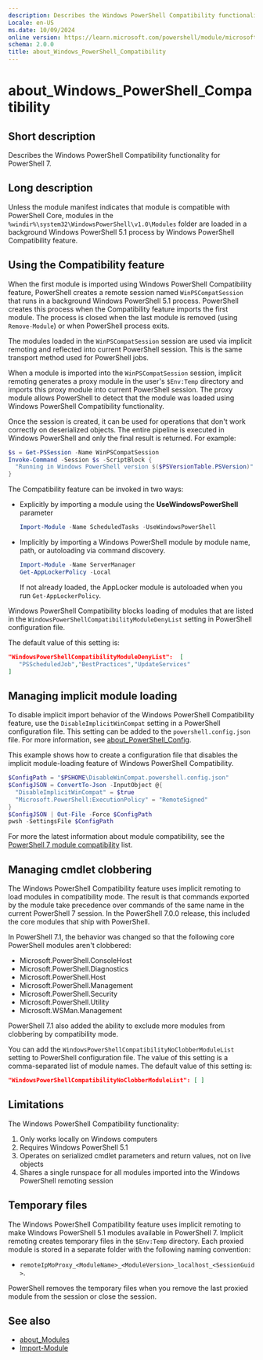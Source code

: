 ```yaml
---
description: Describes the Windows PowerShell Compatibility functionality for PowerShell 7.
Locale: en-US
ms.date: 10/09/2024
online version: https://learn.microsoft.com/powershell/module/microsoft.powershell.core/about/about_windows_powershell_compatibility?view=powershell-7.5&WT.mc_id=ps-gethelp
schema: 2.0.0
title: about_Windows_PowerShell_Compatibility
---
```

# about_Windows_PowerShell_Compatibility

## Short description

Describes the Windows PowerShell Compatibility functionality for PowerShell 7.

## Long description

Unless the module manifest indicates that module is compatible with PowerShell
Core, modules in the `%windir%\system32\WindowsPowerShell\v1.0\Modules` folder
are loaded in a background Windows PowerShell 5.1 process by Windows PowerShell
Compatibility feature.

## Using the Compatibility feature

When the first module is imported using Windows PowerShell Compatibility
feature, PowerShell creates a remote session named `WinPSCompatSession` that
runs in a background Windows PowerShell 5.1 process. PowerShell creates this
process when the Compatibility feature imports the first module. The process is
closed when the last module is removed (using `Remove-Module`) or when
PowerShell process exits.

The modules loaded in the `WinPSCompatSession` session are used via implicit
remoting and reflected into current PowerShell session. This is the same
transport method used for PowerShell jobs.

When a module is imported into the `WinPSCompatSession` session, implicit
remoting generates a proxy module in the user's `$Env:Temp` directory and
imports this proxy module into current PowerShell session. The proxy module
allows PowerShell to detect that the module was loaded using Windows PowerShell
Compatibility functionality.

Once the session is created, it can be used for operations that don't work
correctly on deserialized objects. The entire pipeline is executed in Windows
PowerShell and only the final result is returned. For example:

```powershell
$s = Get-PSSession -Name WinPSCompatSession
Invoke-Command -Session $s -ScriptBlock {
  "Running in Windows PowerShell version $($PSVersionTable.PSVersion)"
}
```

The Compatibility feature can be invoked in two ways:

- Explicitly by importing a module using the **UseWindowsPowerShell** parameter

  ```powershell
  Import-Module -Name ScheduledTasks -UseWindowsPowerShell
  ```

- Implicitly by importing a Windows PowerShell module by module name, path, or
  autoloading via command discovery.

  ```powershell
  Import-Module -Name ServerManager
  Get-AppLockerPolicy -Local
  ```

  If not already loaded, the AppLocker module is autoloaded when you run
  `Get-AppLockerPolicy`.

Windows PowerShell Compatibility blocks loading of modules that are listed in
the `WindowsPowerShellCompatibilityModuleDenyList` setting in PowerShell
configuration file.

The default value of this setting is:

```json
"WindowsPowerShellCompatibilityModuleDenyList":  [
   "PSScheduledJob","BestPractices","UpdateServices"
]
```

## Managing implicit module loading

To disable implicit import behavior of the Windows PowerShell Compatibility
feature, use the `DisableImplicitWinCompat` setting in a PowerShell
configuration file. This setting can be added to the `powershell.config.json`
file. For more information, see [about_PowerShell_Config][02].

This example shows how to create a configuration file that disables the
implicit module-loading feature of Windows PowerShell Compatibility.

```powershell
$ConfigPath = "$PSHOME\DisableWinCompat.powershell.config.json"
$ConfigJSON = ConvertTo-Json -InputObject @{
  "DisableImplicitWinCompat" = $true
  "Microsoft.PowerShell:ExecutionPolicy" = "RemoteSigned"
}
$ConfigJSON | Out-File -Force $ConfigPath
pwsh -SettingsFile $ConfigPath
```

For more the latest information about module compatibility, see the
[PowerShell 7 module compatibility][03] list.

## Managing cmdlet clobbering

The Windows PowerShell Compatibility feature uses implicit remoting to load
modules in compatibility mode. The result is that commands exported by the
module take precedence over commands of the same name in the current PowerShell
7 session. In the PowerShell 7.0.0 release, this included the core modules that
ship with PowerShell.

In PowerShell 7.1, the behavior was changed so that the following core
PowerShell modules aren't clobbered:

- Microsoft.PowerShell.ConsoleHost
- Microsoft.PowerShell.Diagnostics
- Microsoft.PowerShell.Host
- Microsoft.PowerShell.Management
- Microsoft.PowerShell.Security
- Microsoft.PowerShell.Utility
- Microsoft.WSMan.Management

PowerShell 7.1 also added the ability to exclude more modules from clobbering
by compatibility mode.

You can add the `WindowsPowerShellCompatibilityNoClobberModuleList` setting to
PowerShell configuration file. The value of this setting is a comma-separated
list of module names. The default value of this setting is:

```json
"WindowsPowerShellCompatibilityNoClobberModuleList": [ ]
```

## Limitations

The Windows PowerShell Compatibility functionality:

1. Only works locally on Windows computers
1. Requires Windows PowerShell 5.1
1. Operates on serialized cmdlet parameters and return values, not on live
   objects
1. Shares a single runspace for all modules imported into the Windows
   PowerShell remoting session

## Temporary files

The Windows PowerShell Compatibility feature uses implicit remoting to make
Windows PowerShell 5.1 modules available in PowerShell 7. Implicit remoting
creates temporary files in the `$Env:Temp` directory. Each proxied module is
stored in a separate folder with the following naming convention:

- `remoteIpMoProxy_<ModuleName>_<ModuleVersion>_localhost_<SessionGuid>`.

PowerShell removes the temporary files when you remove the last proxied module
from the session or close the session.

## See also

- [about_Modules][01]
- [Import-Module][04]

<!-- link references -->
[01]: about_Modules.md
[02]: about_Powershell_Config.md
[03]: https://aka.ms/PSModuleCompat
[04]: xref:Microsoft.PowerShell.Core.Import-Module
